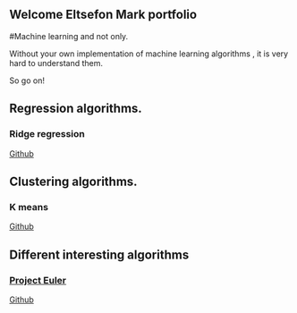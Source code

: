 ## Welcome Eltsefon Mark portfolio 
#Machine learning and not only.

Without your own implementation of machine learning algorithms , it is very hard to understand them.

So go on!

## Regression algorithms.

### Ridge regression

[Github](https://github.com/gamroder/Machine_learning/blob/master/Ridge_Regression.ipynb) 

## Clustering algorithms.

### K means

[Github](https://github.com/gamroder/Machine_learning/blob/master/K-means.ipynb)

## Different interesting algorithms

### [Project Euler](https://projecteuler.net/archives)

[Github](https://github.com/gamroder/Machine_learning/blob/master/projecteuler.ipynb)